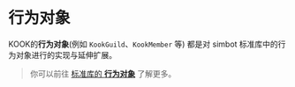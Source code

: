 # 行为对象

KOOK的**行为对象**(例如 `KookGuild`、`KookMember` 等)
都是对 simbot 标准库中的行为对象进行的实现与延伸扩展。

> 你可以前往 [标准库的 **行为对象**](basic-actor.md) 了解更多。
